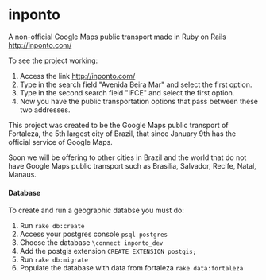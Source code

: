 inponto
=======
A non-official Google Maps public transport made in Ruby on Rails http://inponto.com/

To see the project working:
1) Access the link http://inponto.com/
2) Type in the search field "Avenida Beira Mar" and select the first option.
3) Type in the second search field "IFCE" and select the first option.
4) Now you have the public transportation options that pass between these two addresses.

This project was created to be the Google Maps public transport of Fortaleza, the 5th largest city of Brazil, that since January 9th has the official service of Google Maps.

Soon we will be offering to other cities in Brazil and the world that do not have Google Maps public transport such as Brasilia, Salvador, Recife, Natal, Manaus.


#### Database
To create and run a geographic databse you must do:
1) Run `rake db:create`
2) Access your postgres console `psql postgres`
3) Choose the database `\connect inponto_dev`
4) Add the postgis extension `CREATE EXTENSION postgis;`
5) Run `rake db:migrate`
6) Populate the database with data from fortaleza `rake data:fortaleza`
